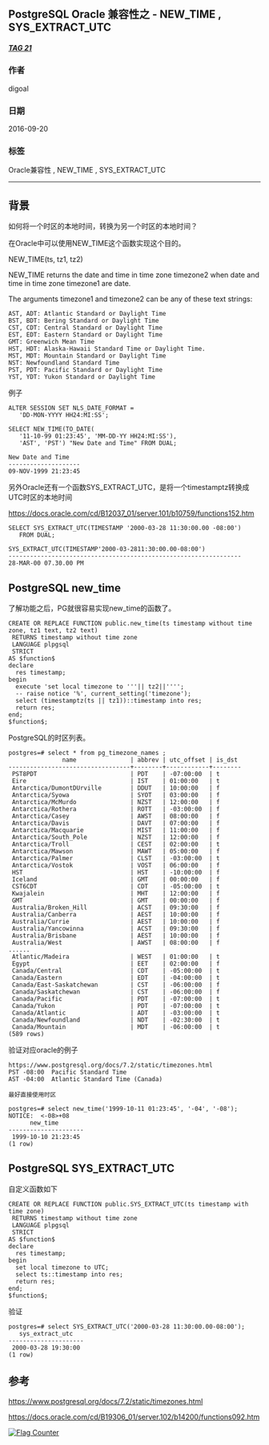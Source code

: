 ## PostgreSQL Oracle 兼容性之 - NEW_TIME , SYS_EXTRACT_UTC
##### [TAG 21](../class/21.md)
          
### 作者         
digoal          
          
### 日期        
2016-09-20       
          
### 标签        
Oracle兼容性 , NEW_TIME , SYS_EXTRACT_UTC  
          
----        
          
## 背景  
如何将一个时区的本地时间，转换为另一个时区的本地时间？  
  
在Oracle中可以使用NEW_TIME这个函数实现这个目的。  
  
NEW_TIME(ts, tz1, tz2)  
  
NEW_TIME returns the date and time in time zone timezone2 when date and time in time zone timezone1 are date.   
  
The arguments timezone1 and timezone2 can be any of these text strings:  
  
```
AST, ADT: Atlantic Standard or Daylight Time
BST, BDT: Bering Standard or Daylight Time
CST, CDT: Central Standard or Daylight Time
EST, EDT: Eastern Standard or Daylight Time
GMT: Greenwich Mean Time
HST, HDT: Alaska-Hawaii Standard Time or Daylight Time.
MST, MDT: Mountain Standard or Daylight Time
NST: Newfoundland Standard Time
PST, PDT: Pacific Standard or Daylight Time
YST, YDT: Yukon Standard or Daylight Time
```
  
例子  
```
ALTER SESSION SET NLS_DATE_FORMAT =
   'DD-MON-YYYY HH24:MI:SS';

SELECT NEW_TIME(TO_DATE(
   '11-10-99 01:23:45', 'MM-DD-YY HH24:MI:SS'),
   'AST', 'PST') "New Date and Time" FROM DUAL;

New Date and Time
--------------------
09-NOV-1999 21:23:45
```
  
另外Oracle还有一个函数SYS_EXTRACT_UTC，是将一个timestamptz转换成UTC时区的本地时间  
  
https://docs.oracle.com/cd/B12037_01/server.101/b10759/functions152.htm  
  
```
SELECT SYS_EXTRACT_UTC(TIMESTAMP '2000-03-28 11:30:00.00 -08:00')
   FROM DUAL;

SYS_EXTRACT_UTC(TIMESTAMP'2000-03-2811:30:00.00-08:00')
-----------------------------------------------------------------
28-MAR-00 07.30.00 PM
```
  
## PostgreSQL new_time
了解功能之后，PG就很容易实现new_time的函数了。  
  
```
CREATE OR REPLACE FUNCTION public.new_time(ts timestamp without time zone, tz1 text, tz2 text)
 RETURNS timestamp without time zone
 LANGUAGE plpgsql
 STRICT
AS $function$
declare 
  res timestamp;
begin
  execute 'set local timezone to '''|| tz2||''''; 
  -- raise notice '%', current_setting('timezone');
  select (timestamptz(ts || tz1))::timestamp into res;
  return res;
end;
$function$;
```
  
PostgreSQL的时区列表。  
```
postgres=# select * from pg_timezone_names ;
               name               | abbrev | utc_offset | is_dst 
----------------------------------+--------+------------+--------
 PST8PDT                          | PDT    | -07:00:00  | t
 Eire                             | IST    | 01:00:00   | t
 Antarctica/DumontDUrville        | DDUT   | 10:00:00   | f
 Antarctica/Syowa                 | SYOT   | 03:00:00   | f
 Antarctica/McMurdo               | NZST   | 12:00:00   | f
 Antarctica/Rothera               | ROTT   | -03:00:00  | f
 Antarctica/Casey                 | AWST   | 08:00:00   | f
 Antarctica/Davis                 | DAVT   | 07:00:00   | f
 Antarctica/Macquarie             | MIST   | 11:00:00   | f
 Antarctica/South_Pole            | NZST   | 12:00:00   | f
 Antarctica/Troll                 | CEST   | 02:00:00   | t
 Antarctica/Mawson                | MAWT   | 05:00:00   | f
 Antarctica/Palmer                | CLST   | -03:00:00  | t
 Antarctica/Vostok                | VOST   | 06:00:00   | f
 HST                              | HST    | -10:00:00  | f
 Iceland                          | GMT    | 00:00:00   | f
 CST6CDT                          | CDT    | -05:00:00  | t
 Kwajalein                        | MHT    | 12:00:00   | f
 GMT                              | GMT    | 00:00:00   | f
 Australia/Broken_Hill            | ACST   | 09:30:00   | f
 Australia/Canberra               | AEST   | 10:00:00   | f
 Australia/Currie                 | AEST   | 10:00:00   | f
 Australia/Yancowinna             | ACST   | 09:30:00   | f
 Australia/Brisbane               | AEST   | 10:00:00   | f
 Australia/West                   | AWST   | 08:00:00   | f
......
 Atlantic/Madeira                 | WEST   | 01:00:00   | t
 Egypt                            | EET    | 02:00:00   | f
 Canada/Central                   | CDT    | -05:00:00  | t
 Canada/Eastern                   | EDT    | -04:00:00  | t
 Canada/East-Saskatchewan         | CST    | -06:00:00  | f
 Canada/Saskatchewan              | CST    | -06:00:00  | f
 Canada/Pacific                   | PDT    | -07:00:00  | t
 Canada/Yukon                     | PDT    | -07:00:00  | t
 Canada/Atlantic                  | ADT    | -03:00:00  | t
 Canada/Newfoundland              | NDT    | -02:30:00  | t
 Canada/Mountain                  | MDT    | -06:00:00  | t
(589 rows)
```
  
验证对应oracle的例子  
```
https://www.postgresql.org/docs/7.2/static/timezones.html
PST	-08:00	Pacific Standard Time
AST	-04:00	Atlantic Standard Time (Canada)
  
最好直接使用时区  
  
postgres=# select new_time('1999-10-11 01:23:45', '-04', '-08');
NOTICE:  <-08>+08
      new_time       
---------------------
 1999-10-10 21:23:45
(1 row)
```
    
## PostgreSQL SYS_EXTRACT_UTC
自定义函数如下  
```
CREATE OR REPLACE FUNCTION public.SYS_EXTRACT_UTC(ts timestamp with time zone)
 RETURNS timestamp without time zone
 LANGUAGE plpgsql
 STRICT
AS $function$
declare 
  res timestamp;
begin
  set local timezone to UTC;
  select ts::timestamp into res;
  return res;
end;
$function$;
```
  
验证  
```
postgres=# select SYS_EXTRACT_UTC('2000-03-28 11:30:00.00-08:00');
   sys_extract_utc   
---------------------
 2000-03-28 19:30:00
(1 row)
```
  
## 参考  
  
https://www.postgresql.org/docs/7.2/static/timezones.html  
    
https://docs.oracle.com/cd/B19306_01/server.102/b14200/functions092.htm  
  
  
  
<a rel="nofollow" href="http://info.flagcounter.com/h9V1"  ><img src="http://s03.flagcounter.com/count/h9V1/bg_FFFFFF/txt_000000/border_CCCCCC/columns_2/maxflags_12/viewers_0/labels_0/pageviews_0/flags_0/"  alt="Flag Counter"  border="0"  ></a>  
  
